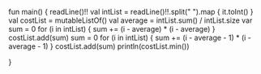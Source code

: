 fun main() {
    readLine()!!
    val intList = readLine()!!.split(" ").map { it.toInt() }
    val costList = mutableListOf<Int>()
    val average = intList.sum() / intList.size
    var sum = 0
    for (i in intList) {
        sum += (i - average) * (i - average)
    }
    costList.add(sum)
    sum = 0
    for (i in intList) {
        sum += (i - average - 1) * (i - average - 1)
    }
    costList.add(sum)
    println(costList.min())
 
}
